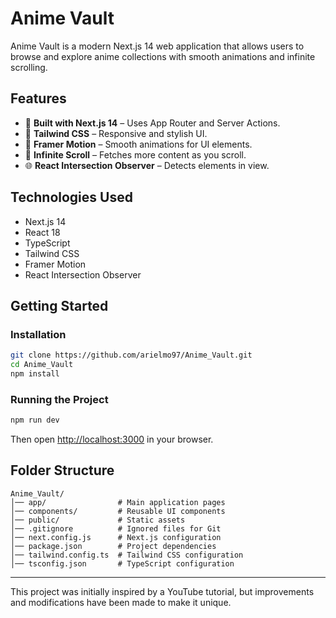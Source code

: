 # Anime Vault

Anime Vault is a modern Next.js 14 web application that allows users to browse and explore anime collections with smooth animations and infinite scrolling.

## Features

- 🚀 **Built with Next.js 14** – Uses App Router and Server Actions.
- 🎨 **Tailwind CSS** – Responsive and stylish UI.
- 🎥 **Framer Motion** – Smooth animations for UI elements.
- 🔄 **Infinite Scroll** – Fetches more content as you scroll.
- 🌐 **React Intersection Observer** – Detects elements in view.

## Technologies Used

- Next.js 14
- React 18
- TypeScript
- Tailwind CSS
- Framer Motion
- React Intersection Observer

## Getting Started

### Installation

```sh
git clone https://github.com/arielmo97/Anime_Vault.git
cd Anime_Vault
npm install
```

### Running the Project

```sh
npm run dev
```

Then open [http://localhost:3000](http://localhost:3000) in your browser.

## Folder Structure

```
Anime_Vault/
│── app/                # Main application pages
│── components/         # Reusable UI components
│── public/             # Static assets
│── .gitignore          # Ignored files for Git
│── next.config.js      # Next.js configuration
│── package.json        # Project dependencies
│── tailwind.config.ts  # Tailwind CSS configuration
│── tsconfig.json       # TypeScript configuration
```

---

This project was initially inspired by a YouTube tutorial, but improvements and modifications have been made to make it unique.
